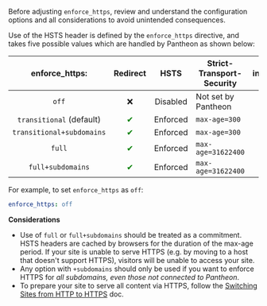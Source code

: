 <Alert title="Note" type="info">

Before adjusting `enforce_https`, review and understand the configuration options and all considerations to avoid unintended consequences.

</Alert>

Use of the HSTS header is defined by the `enforce_https` directive, and takes five possible values which are handled by Pantheon as shown below:

|       enforce_https:                                          | Redirect                           |   HSTS   | Strict-Transport-Security | includeSubdomains                  | preload                            |
|:-------------------------------------------------------------:|:----------------------------------:|:--------:|---------------------------|:----------------------------------:|:----------------------------------:|
| `off`                                                |     ❌                             | Disabled | Not set by Pantheon       |         ❌                         |    ❌                              |
| `transitional` (default)                                                | <span style="color:green">✔</span> | Enforced | `max-age=300`             |         ❌                         |    ❌                              |
| `transitional+subdomains`                                     | <span style="color:green">✔</span> | Enforced | `max-age=300`             | <span style="color:green">✔</span> |    ❌                              |
| `full` <Popover content="Needed for an A+ SSL Labs Rating" /> | <span style="color:green">✔</span> | Enforced | `max-age=31622400`        |         ❌                         | <span style="color:green">✔</span> <Popover content="HTTP will be forcefully redirected to HTTPS by the browser." /> |
| `full+subdomains` <Popover content="This is the recommended and most secure configuration" /> | <span style="color:green">✔</span> | Enforced | `max-age=31622400` | <span style="color:green">✔</span> | <span style="color:green">✔</span> <Popover content="HTTP will be forcefully redirected to HTTPS by the browser." /> |

For example, to set `enforce_https` as `off`:

```yaml
enforce_https: off
```

**Considerations**
- Use of `full` or `full+subdomains` should be treated as a commitment. HSTS headers are cached by browsers for the duration of the max-age period. If your site is unable to serve HTTPS (e.g. by moving to a host that doesn't support HTTPS), visitors will be unable to access your site. 
- Any option with `+subdomains` should only be used if you want to enforce HTTPS for *all subdomains, even those not connected to Pantheon*.
- To prepare your site to serve all content via HTTPS, follow the [Switching Sites from HTTP to HTTPS](/http-to-https/) doc.
